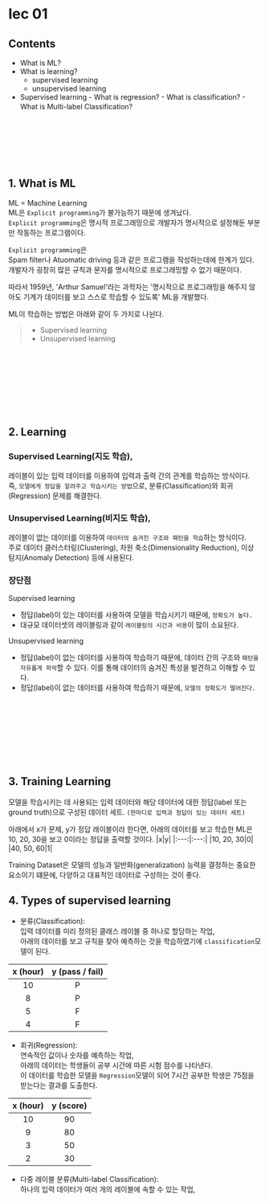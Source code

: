 # lec 01

## Contents

- What is ML?
- What is learning?
  - supervised learning
  - unsupervised learning
- Supervised learning - What is regression? - What is classification? - What is Multi-label Classification?
  ㅤ

ㅤ

ㅤ

ㅤ

## 1. What is ML

ML = Machine Learning  
ML은 `Explicit programming`가 불가능하기 때문에 생겨났다.  
`Explicit programming`은 명시적 프로그래밍으로 개발자가 명시적으로 설정해둔 부분만 작동하는 프로그램이다.

`Explicit programming`은  
Spam filter나 Atuomatic driving 등과 같은 프로그램을 작성하는데에 한계가 있다.  
개발자가 굉장히 많은 규칙과 문자를 명시적으로 프로그래밍할 수 없기 때문이다.

따라서 1959년, 'Arthur Samuel'라는 과학자는 '명시적으로 프로그래밍을 해주지 않아도 기계가 데이터를 보고 스스로 학습할 수 있도록' ML을 개발했다.

ML이 학습하는 방법은 아래와 같이 두 가지로 나뉜다.

> - Supervised learning
> - Unsupervised learning

ㅤ

ㅤ

ㅤ

ㅤ

## 2. Learning

### Supervised Learning(지도 학습),

레이블이 있는 입력 데이터를 이용하여 입력과 출력 간의 관계를 학습하는 방식이다.  
즉, `모델에게 정답을 알려주고 학습시키는 방법`으로, 분류(Classification)와 회귀(Regression) 문제를 해결한다.

### Unsupervised Learning(비지도 학습),

레이블이 없는 데이터를 이용하여 `데이터의 숨겨진 구조와 패턴을 학습`하는 방식이다.  
주로 데이터 클러스터링(Clustering), 차원 축소(Dimensionality Reduction), 이상 탐지(Anomaly Detection) 등에 사용된다.

### 장단점

Supervised learning

- 정답(label)이 있는 데이터를 사용하여 모델을 학습시키기 때문에, `정확도가 높다.`
- 대규모 데이터셋의 레이블링과 같이 `레이블링의 시간과 비용`이 많이 소요된다.

Unsupervised learning

- 정답(label)이 없는 데이터를 사용하여 학습하기 때문에, 데이터 간의 구조와 `패턴을 자유롭게 파악`할 수 있다. 이를 통해 데이터의 숨겨진 특성을 발견하고 이해할 수 있다.
- 정답(label)이 없는 데이터를 사용하여 학습하기 때문에, `모델의 정확도가 떨어진다.`

ㅤ

ㅤ

ㅤ

ㅤ

## 3. Training Learning

모델을 학습시키는 데 사용되는 입력 데이터와 해당 데이터에 대한 정답(label 또는 ground truth)으로 구성된 데이터 세트. `(한마디로 입력과 정답이 있는 데이터 세트)`

아래에서 x가 문제, y가 정답 레이블이라 한다면,
아래의 데이터를 보고 학습한 ML은 10, 20, 30을 보고 0이라는 정답을 출력할 것이다.
|x|y|
|:---:|:---:|
|10, 20, 30|0|
|40, 50, 60|1|

Training Dataset은 모델의 성능과 일반화(generalization) 능력을 결정하는 중요한 요소이기 떄문에, 다양하고 대표적인 데이터로 구성하는 것이 좋다.

## 4. Types of supervised learning

- 분류(Classification):  
  입력 데이터를 미리 정의된 클래스 레이블 중 하나로 할당하는 작업,  
  아래의 데이터를 보고 규칙을 찾아 예측하는 것을 학습하였기에 `classification`모델이 된다.

| x (hour) | y (pass / fail) |
| :------: | :-------------: |
|    10    |        P        |
|    8     |        P        |
|    5     |        F        |
|    4     |        F        |

- 회귀(Regression):  
  연속적인 값이나 숫자를 예측하는 작업,  
  아래의 데이터는 학생들이 공부 시간에 따른 시험 점수를 나타낸다.  
  이 데이터를 학습한 모델을 `Regression`모델이 되어 7시간 공부한 학생은 75점을 받는다는 결과를 도출한다.

| x (hour) | y (score) |
| :------: | :-------: |
|    10    |    90     |
|    9     |    80     |
|    3     |    50     |
|    2     |    30     |

- 다중 레이블 분류(Multi-label Classification):  
  하나의 입력 데이터가 여러 개의 레이블에 속할 수 있는 작업,
